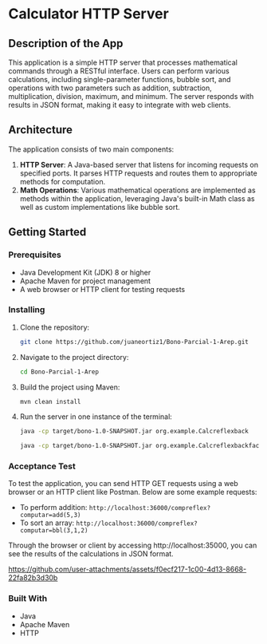 # Calculator HTTP Server

## Description of the App
This application is a simple HTTP server that processes mathematical commands through a RESTful interface. Users can perform various calculations, including single-parameter functions, bubble sort, and operations with two parameters such as addition, subtraction, multiplication, division, maximum, and minimum. The server responds with results in JSON format, making it easy to integrate with web clients.

## Architecture
The application consists of two main components:
1. **HTTP Server**: A Java-based server that listens for incoming requests on specified ports. It parses HTTP requests and routes them to appropriate methods for computation.
2. **Math Operations**: Various mathematical operations are implemented as methods within the application, leveraging Java's built-in Math class as well as custom implementations like bubble sort.

## Getting Started

### Prerequisites
- Java Development Kit (JDK) 8 or higher
- Apache Maven for project management
- A web browser or HTTP client for testing requests

### Installing
1. Clone the repository:
   ```bash
   git clone https://github.com/juaneortiz1/Bono-Parcial-1-Arep.git
   ```
2. Navigate to the project directory:
   ```bash
   cd Bono-Parcial-1-Arep
   ```
3. Build the project using Maven:
   ```bash
   mvn clean install
   ```
4. Run the server in one instance of the terminal:
   ```bash
   java -cp target/bono-1.0-SNAPSHOT.jar org.example.Calcreflexback
   ```
   ```bash
   java -cp target/bono-1.0-SNAPSHOT.jar org.example.Calcreflexbackfacade
   ```

### Acceptance Test
To test the application, you can send HTTP GET requests using a web browser or an HTTP client like Postman. Below are some example requests:
- To perform addition: `http://localhost:36000/compreflex?computar=add(5,3)`
- To sort an array: `http://localhost:36000/compreflex?computar=bbl(3,1,2)`

Through the browser or client by accessing http://localhost:35000, you can see the results of the calculations in JSON format. 



https://github.com/user-attachments/assets/f0ecf217-1c00-4d13-8668-22fa82b3d30b



### Built With
- Java
- Apache Maven
- HTTP

